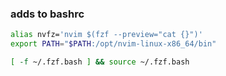 ### adds to bashrc
```bash
alias nvfz='nvim $(fzf --preview="cat {}")'
export PATH="$PATH:/opt/nvim-linux-x86_64/bin"

[ -f ~/.fzf.bash ] && source ~/.fzf.bash
```
